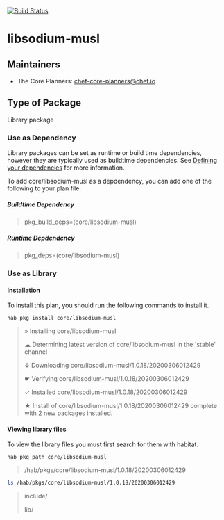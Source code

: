 [![Build Status](https://dev.azure.com/chefcorp-partnerengineering/Chef%20Base%20Plans/_apis/build/status/chef-base-plans.libsodium-musl?branchName=master)](https://dev.azure.com/chefcorp-partnerengineering/Chef%20Base%20Plans/_build/latest?definitionId=167&branchName=master)

# libsodium-musl

## Maintainers

* The Core Planners: <chef-core-planners@chef.io>

## Type of Package

Library package

### Use as Dependency

Library packages can be set as runtime or build time dependencies, however they are typically used as buildtime dependencies. See [Defining your dependencies](https://www.habitat.sh/docs/developing-packages/developing-packages/#sts=Define%20Your%20Dependencies) for more information.

To add core/libsodium-musl as a depdendency, you can add one of the following to your plan file.

##### Buildtime Dependency

> pkg_build_deps=(core/libsodium-musl)

##### Runtime Depdendency

> pkg_deps=(core/libsodium-musl)

### Use as Library

#### Installation

To install this plan, you should run the following commands to install it.

`hab pkg install core/libsodium-musl`

> » Installing core/libsodium-musl
>
> ☁ Determining latest version of core/libsodium-musl in the 'stable' channel
>
> ↓ Downloading core/libsodium-musl/1.0.18/20200306012429
>
> ☛ Verifying core/libsodium-musl/1.0.18/20200306012429
>
> ✓ Installed core/libsodium-musl/1.0.18/20200306012429
>
> ★ Install of core/libsodium-musl/1.0.18/20200306012429 complete with 2 new packages installed.

#### Viewing library files

To view the library files you must first search for them with habitat.

`hab pkg path core/libsodium-musl`

> /hab/pkgs/core/libsodium-musl/1.0.18/20200306012429

```bash
ls /hab/pkgs/core/libsodium-musl/1.0.18/20200306012429
```
> include/
>
> lib/
